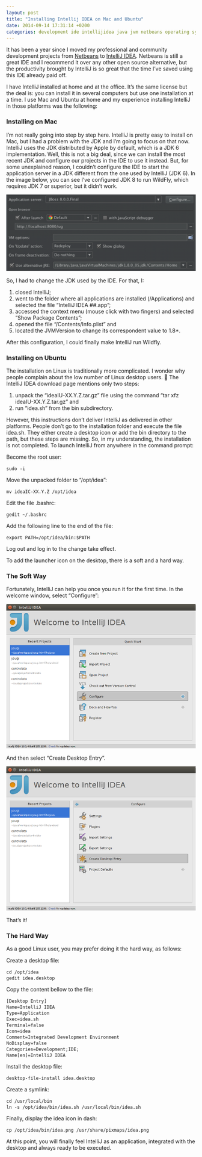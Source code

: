 ```yaml
---
layout: post
title: "Installing Intellij IDEA on Mac and Ubuntu"
date: 2014-09-14 17:31:14 +0200
categories: development ide intellijidea java jvm netbeans operating system workspace
---
```


It has been a year since I moved my professional and community development projects from <a href="http://www.netbeans.org" target="_blank">Netbeans</a> to <a href="http://www.jetbrains.com/idea/" target="_blank">IntelliJ IDEA</a>. Netbeans is still a great IDE and I recommend it over any other open source alternative, but the productivity brought by IntelliJ is so great that the time I’ve saved using this IDE already paid off.

I have IntelliJ installed at home and at the office. It’s the same license but the deal is: you can install it in several computers but use one installation at a time. I use Mac and Ubuntu at home and my experience installing IntelliJ in those platforms was the following:

<h3>Installing on Mac</h3>
I’m not really going into step by step here. IntelliJ is pretty easy to install on Mac, but I had a problem with the JDK and I’m going to focus on that now. IntelliJ uses the JDK distributed by Apple by default, which is a JDK 6 implementation. Well, this is not a big deal, since we can install the most recent JDK and configure our projects in the IDE to use it instead. But, for some unexplained reason, I couldn’t configure the IDE to start the application server in a JDK different from the one used by IntelliJ (JDK 6). In the image below, you can see I’ve configured JDK 8 to run WildFly, which requires JDK 7 or superior, but it didn’t work.

<a href="http://www.hildeberto.com/wp-content/uploads/2014/09/wildfly-configuration.png">![wildfly-configuration-1024x413.png](/images/posts/wildfly-configuration-1024x413.png)</a>

So, I had to change the JDK used by the IDE. For that, I:

<ol>
<li>closed IntelliJ;</li>
<li>went to the folder where all applications are installed (/Applications) and selected the file “IntelliJ IDEA ##.app”;</li>
<li>accessed the context menu (mouse click with two fingers) and selected “Show Package Contents”;</li>
<li>opened the file “/Contents/Info.plist” and</li>
<li>located the JVMVersion to change its correspondent value to 1.8*.</li>
</ol>
After this configuration, I could finally make IntelliJ run Wildfly.

<h3>Installing on Ubuntu</h3>

The installation on Linux is traditionally more complicated. I wonder why people complain about the low number of Linux desktop users. 🙂 The IntelliJ IDEA download page mentions only two steps:

<ol>
<li>unpack the “ideaIU-XX.Y.Z.tar.gz” file using the command “tar xfz ideaIU-XX.Y.Z.tar.gz” and</li>
<li>run “idea.sh” from the bin subdirectory.</li>
</ol>
However, this instructions don’t deliver IntelliJ as delivered in other platforms. People don’t go to the installation folder and execute the file idea.sh. They either create a desktop icon or add the bin directory to the path, but these steps are missing. So, in my understanding, the installation is not completed. To launch IntelliJ from anywhere in the command prompt:

Become the root user:

```
sudo -i
```

Move the unpacked folder to “/opt/idea”:

```
mv ideaIC-XX.Y.Z /opt/idea
```

Edit the file .bashrc:

```
gedit ~/.bashrc
```

Add the following line to the end of the file:

```
export PATH=/opt/idea/bin:$PATH
```

Log out and log in to the change take effect.

To add the launcher icon on the desktop, there is a soft and a hard way.

<h3>The Soft Way</h3>

Fortunately, IntelliJ can help you once you run it for the first time. In the welcome window, select “Configure”:

<a href="http://www.hildeberto.com/wp-content/uploads/2014/09/intellij-configure.png">![intellij-configure.png](/images/posts/intellij-configure.png)</a>

And then select “Create Desktop Entry”.

<a href="http://www.hildeberto.com/wp-content/uploads/2014/09/intellij-configure-desktop-entry.png">![intellij-configure-desktop-entry.png](/images/posts/intellij-configure-desktop-entry.png)</a>

That’s it!

<h3>The Hard Way</h3>

As a good Linux user, you may prefer doing it the hard way, as follows:

Create a desktop file:

```
cd /opt/idea
gedit idea.desktop
```

Copy the content bellow to the file:

```
[Desktop Entry]
Name=IntelliJ IDEA
Type=Application
Exec=idea.sh
Terminal=false
Icon=idea
Comment=Integrated Development Environment
NoDisplay=false
Categories=Development;IDE;
Name[en]=IntelliJ IDEA
```

Install the desktop file:

```
desktop-file-install idea.desktop
```

Create a symlink:

```
cd /usr/local/bin
ln -s /opt/idea/bin/idea.sh /usr/local/bin/idea.sh
```

Finally, display the idea icon in dash:

```
cp /opt/idea/bin/idea.png /usr/share/pixmaps/idea.png
```

At this point, you will finally feel IntelliJ as an application, integrated with the desktop and always ready to be executed.
